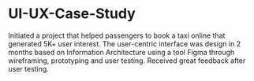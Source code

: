 # UI-UX-Case-Study
Initiated a project that helped passengers to book a taxi online that generated 5K+ user interest.
The user-centric interface was design in 2 months based on Information Architecture using a tool Figma through wireframing, prototyping and user testing.
Received great feedback after user testing.
